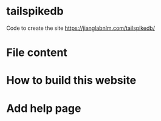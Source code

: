 # tailspikedb
Code to create the site https://jianglabnlm.com/tailspikedb/

# File content

# How to build this website

# Add help page
